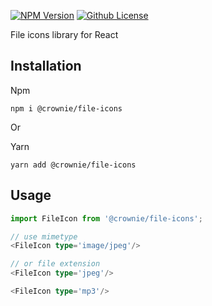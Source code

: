 [![NPM Version][npm-image]][npm-url]
[![Github License][license-image]][license-url]

File icons library for React

## Installation

Npm

```shell script
npm i @crownie/file-icons
```

Or<br>

Yarn

```shell script
yarn add @crownie/file-icons
```

## Usage

```typescript jsx
import FileIcon from '@crownie/file-icons';

// use mimetype
<FileIcon type='image/jpeg'/>

// or file extension
<FileIcon type='jpeg'/>

<FileIcon type='mp3'/>

```

[npm-image]: https://img.shields.io/npm/v/%40crownie/file-icons.svg?style=flat
[npm-url]: https://www.npmjs.com/package/@crownie/file-icons
[license-image]: https://img.shields.io/badge/license-MIT-blue.svg
[license-url]: https://raw.githubusercontent.com/Crownie/react-uploader-hook/master/LICENSE.md
